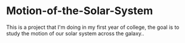 # Motion-of-the-Solar-System
This is a project that I'm doing in my first year of college, the goal is to study the motion of our solar system across the galaxy..
